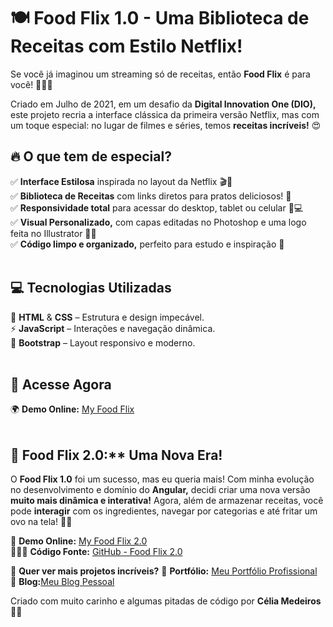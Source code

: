 # 🍽️ Food Flix 1.0 - Uma Biblioteca de Receitas com Estilo Netflix!

Se você já imaginou um streaming só de receitas, então **Food Flix** é para você! 🍕🍰🍜

Criado em Julho de 2021, em um desafio da **Digital Innovation One (DIO),** este projeto recria a interface clássica da primeira versão Netflix, mas com um toque especial: no lugar de filmes e séries, temos **receitas incríveis!** 😍
<br>

## 🔥 O que tem de especial?

✅ **Interface Estilosa** inspirada no layout da Netflix 🎬🍲<br>
✅ **Biblioteca de Receitas** com links diretos para pratos deliciosos! 🤤<br>
✅ **Responsividade total** para acessar do desktop, tablet ou celular 📱💻<br>
✅ **Visual Personalizado,** com capas editadas no Photoshop e uma logo feita no Illustrator 🎨✨<br>
✅ **Código limpo e organizado,** perfeito para estudo e inspiração 🚀<br>
<br>

## 💻 Tecnologias Utilizadas

🚀 **HTML** & **CSS** – Estrutura e design impecável.<br>
⚡ **JavaScript** – Interações e navegação dinâmica.<br>
🎨 **Bootstrap** – Layout responsivo e moderno.<br>
<br>

## 🔗 Acesse Agora

🌍 **Demo Online:** [My Food Flix](https://my-food-flix.netlify.app/)
<br><br>

## 🎉 Food Flix 2.0:** Uma Nova Era!

O **Food Flix 1.0** foi um sucesso, mas eu queria mais! Com minha evolução no desenvolvimento e domínio do **Angular,** decidi criar uma nova versão **muito mais dinâmica e interativa!** Agora, além de armazenar receitas, você pode **interagir** com os ingredientes, navegar por categorias e até fritar um ovo na tela! 🍳🔥

🔗 **Demo Online:** [My Food Flix 2.0](https://tiexperient-my-food-flix.netlify.app/)<br>
👩🏼‍💻 **Código Fonte:** [GitHub - Food Flix 2.0](https://github.com/tiexperient/angular-food-flix)<br>

📢 **Quer ver mais projetos incríveis?**
🔗 **Portfólio:** [Meu Portfólio Profissional](https://ti-experient.netlify.app/)<br>
📝 **Blog:**[Meu Blog Pessoal](https://tiexperient-blog.netlify.app/) 

Criado com muito carinho e algumas pitadas de código por **Célia Medeiros** 💛🚀

